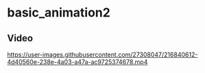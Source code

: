 # basic_animation2

## Video
https://user-images.githubusercontent.com/27308047/216840612-4d40560e-238e-4a03-a47a-ac9725374678.mp4